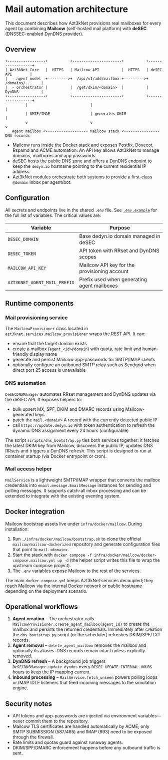 # Mail automation architecture

This document describes how Azt3kNet provisions real mailboxes for every agent by
combining **Mailcow** (self-hosted mail platform) with **deSEC** (DNSSEC-enabled
DynDNS provider).

## Overview

```
+-----------------+          +----------------------+          +------------------+
| Azt3kNet Core   |  HTTPS   | Mailcow API          |  HTTPS   | deSEC API        |
|  - agent model  +--------->+  /api/v1/add/mailbox +--------->+  /domains/...    |
|  - orchestrator |          |  /get/dkim/<domain>  |          |  DynDNS          |
+-----------------+          +----------------------+          +------------------+
         |                            |                                  |
         | SMTP/IMAP                  | generates DKIM                   |
         v                            v                                  v
   Agent mailbox <------------------- Mailcow stack <---------------- DNS records
```

* Mailcow runs inside the Docker stack and exposes Postfix, Dovecot, Rspamd and
  ACME automation. An API key allows Azt3kNet to manage domains, mailboxes and
  app passwords.
* deSEC hosts the public DNS zone and offers a DynDNS endpoint to keep the
  `dedyn.io` hostname pointing to the current residential IP address.
* Azt3kNet modules orchestrate both systems to provide a first-class `@domain`
  inbox per agent/bot.

## Configuration

All secrets and endpoints live in the shared `.env` file. See
[`.env.example`](../.env.example) for the full list of variables. The critical
values are:

| Variable | Purpose |
| --- | --- |
| `DESEC_DOMAIN` | Base dedyn.io domain managed in deSEC |
| `DESEC_TOKEN` | API token with RRset and DynDNS scopes |
| `MAILCOW_API_KEY` | Mailcow API key for the provisioning account |
| `AZT3KNET_AGENT_MAIL_PREFIX` | Prefix used when generating agent mailboxes |

## Runtime components

### Mail provisioning service

The `MailcowProvisioner` class located in `azt3knet.services.mailcow_provisioner`
wraps the REST API. It can:

* ensure that the target domain exists
* create a mailbox (`agent_<id>@domain`) with quota, rate limit and human-friendly
  display name
* generate and persist Mailcow app-passwords for SMTP/IMAP clients
* optionally configure an outbound SMTP relay such as Sendgrid when direct port
  25 access is unavailable

### DNS automation

`DeSECDNSManager` automates RRset management and DynDNS updates via the deSEC
API. It exposes helpers to:

* bulk upsert MX, SPF, DKIM and DMARC records using Mailcow-generated keys
* patch the `mail.<domain>` A record with the currently detected public IP
* call `https://update.dedyn.io` with token authentication to refresh the
  dynamic DNS assignment every 24 hours (configurable)

The script `scripts/dns_bootstrap.py` ties both services together: it fetches the
latest DKIM key from Mailcow, discovers the public IP, updates DNS RRsets and
triggers a DynDNS refresh. This script is designed to run at container startup
(via Docker entrypoint or cron).

### Mail access helper

`MailService` is a lightweight SMTP/IMAP wrapper that converts the mailbox
credentials into `email.message.EmailMessage` instances for sending and polling
messages. It supports catch-all inbox processing and can be extended to integrate
with the existing eventing system.

## Docker integration

Mailcow bootstrap assets live under `infra/docker/mailcow`. During installation:

1. Run `./infra/docker/mailcow/bootstrap.sh` to clone the official
   `mailcow/mailcow-dockerized` repository and generate configuration files that
   point to `mail.<domain>`.
2. Start the stack with `docker compose -f infra/docker/mailcow/docker-compose.mailcow.yml up -d`
   (the helper script writes this file to wrap the upstream compose project).
3. The `.env` variables expose Mailcow to the rest of the services.

The main `docker-compose.yml` keeps Azt3kNet services decoupled; they reach
Mailcow via the internal Docker network or public hostname depending on the
deployment scenario.

## Operational workflows

1. **Agent creation** – The orchestrator calls
   `MailcowProvisioner.create_agent_mailbox(agent_id)` to create the mailbox and
   persists the returned credentials. Immediately after creation the
   `dns_bootstrap.py` script (or the scheduler) refreshes DKIM/SPF/TXT records.
2. **Agent removal** – `delete_agent_mailbox` removes the mailbox and optionally
   its aliases. DNS records remain intact unless explicitly removed.
3. **DynDNS refresh** – A background job triggers `DeSECDNSManager.update_dyndns`
   every `DESEC_UPDATE_INTERVAL_HOURS` hours to keep the IP mapping current.
4. **Inbound processing** – `MailService.fetch_unseen` powers polling loops or
   IMAP IDLE listeners that feed incoming messages to the simulation engine.

## Security notes

* API tokens and app-passwords are injected via environment variables—never
  commit them to the repository.
* Mailcow TLS certificates are handled automatically by ACME; only SMTP SUBMISSION
  (587/465) and IMAP (993) need to be exposed through the firewall.
* Rate limits and quotas guard against runaway agents.
* DKIM/SPF/DMARC enforcement happens before any outbound traffic is sent.


